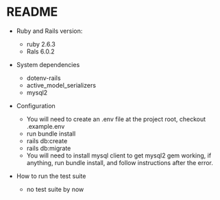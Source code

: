 # README

* Ruby and Rails version: 
    - ruby 2.6.3
    - Rals 6.0.2
* System dependencies
    - dotenv-rails
    - active_model_serializers
    - mysql2
* Configuration
    - You will need to create an .env file at the project root, checkout .example.env
    - run bundle install
    - rails db:create
    - rails db:migrate
    - You will need to install mysql client to get mysql2 gem working, if anything, run bundle install, and follow instructions after the error. 

* How to run the test suite
    - no test suite by now
